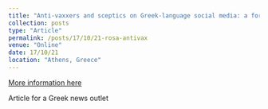 ```yaml
---
title: "Anti-vaxxers and sceptics on Greek-language social media: a form of far-right propaganda (Greek)"
collection: posts
type: "Article"
permalink: /posts/17/10/21-rosa-antivax
venue: "Online"
date: 17/10/21
location: "Athens, Greece"
---
```


[More information here](https://www.rosa.gr/ereyna/antiemvoliastes-kai-skeptikistes-sta-ellinofona-mesa-koinonikis-diktiosis-mia-morfi-akrodexias-propagandas/?fbclid=IwAR0UBcdzZohSAcspmM2li5Si24TF7mOw-zIjG1NsaRtu-mlOdwnBkcvSgag)

Article for a Greek news outlet
